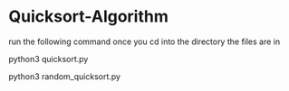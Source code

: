 # Quicksort-Algorithm

run the following command once you cd into the directory the files are in

python3 quicksort.py

python3 random_quicksort.py
